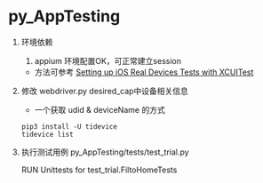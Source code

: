 # py_AppTesting

1. 环境依赖
    1. appium 环境配置OK，可正常建立session
      - 方法可参考 [Setting up iOS Real Devices Tests with XCUITest](https://github.com/appium/appium-xcuitest-driver/blob/master/docs/real-device-config.md)

2. 修改 webdriver.py desired_cap中设备相关信息

    - 一个获取 udid & deviceName 的方式
  
    ```
    pip3 install -U tidevice
    tidevice list
    ```
 
 3. 执行测试用例 py_AppTesting/tests/test_trial.py
 
    RUN Unittests for test_trial.FiltoHomeTests
 
